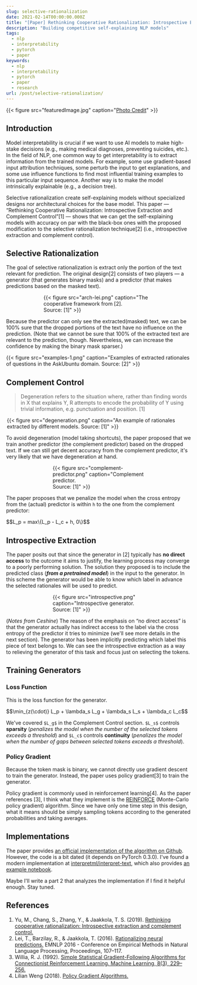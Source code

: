 ```yaml
---
slug: selective-rationalization
date: 2021-02-14T00:00:00.000Z
title: "[Paper] Rethinking Cooperative Rationalization: Introspective Extraction and Complement Control"
description: "Building competitive self-explaining NLP models"
tags:
  - nlp
  - interpretability
  - pytorch
  - paper
keywords:
  - nlp
  - interpretability
  - pytorch
  - paper
  - research
url: /post/selective-rationalization/
---
```


{{< figure src="featuredImage.jpg" caption="[Photo Credit](https://unsplash.com/photos/fe2Lk4jDEio)" >}}

## Introduction

Model interpretability is crucial if we want to use AI models to make high-stake decisions (e.g., making medical diagnoses, preventing suicides, etc.). In the field of NLP, one common way to get interpretability is to extract information from the trained models. For example, some use gradient-based input attribution techniques, some perturb the input to get explanations, and some use influence functions to find most influential training examples to this particular input sequence. Another way is to make the model intrinsically explainable (e.g., a decision tree).

Selective rationalization create self-explaining models without specialized designs nor architectural choices for the base model. This paper — “Rethinking Cooperative Rationalization: Introspective Extraction and Complement Control”[1] — shows that we can get the self-explaining models with accuracy on par with the black-box ones with the proposed modification to the selective rationalization technique[2] (i.e., introspective extraction and complement control).

## Selective Rationalization

The goal of selective rationalization is extract only the portion of the text relevant for prediction. The original design[2] consists of two players — a generator (that generates binary masks) and a predictor (that makes predictions based on the masked text).

<div style="max-width: 300px; margin-left: auto; margin-right: auto;">{{< figure src="arch-lei.png" caption="The cooperative framework from [2]. <br/> Source: [1]" >}}</div>

Because the predictor can only see the extracted(masked) text, we can be 100% sure that the dropped portions of the text have no influence on the prediction. (Note that we cannot be sure that 100% of the extracted text are relevant to the prediction, though. Nevertheless, we can increase the confidence by making the binary mask sparser.)

{{< figure src="examples-1.png" caption="Examples of extracted rationales of questions in the AskUbuntu domain. Source: [2]" >}}

## Complement Control

> Degeneration refers to the situation where, rather than finding words in X that explains Y, R attempts to encode the probability of Y using trivial information, e.g. punctuation and position. [1]

<div style="max-width: 500px; margin-left: auto; margin-right: auto;">{{< figure src="degeneration.png" caption="An example of rationales extracted by different models. Source: [1]" >}}</div>

To avoid degeneration (model taking shortcuts), the paper proposed that we train another predictor (the complement predictor) based on the dropped text. If we can still get decent accuracy from the complement predictor, it's very likely that we have degeneration at hand.

<div style="max-width: 250px; margin-left: auto; margin-right: auto;">{{< figure src="complement-predictor.png" caption="Complement predictor.<br/>Source: [1]" >}}</div>

The paper proposes that we penalize the model when the cross entropy from the (actual) predictor is within `h` to the one from the complement predictor:

<div>$$L_p = max\{L_p - L_c + h, 0\}$$</div>

## Introspective Extraction

The paper posits out that since the generator in [2] typically has **no direct access** to the outcome it aims to justify, the learning process may converge to a poorly performing solution. The solution they proposed is to include the predicted class (_**from a pretrained model**_) in the input to the generator. In this scheme the generator would be able to know which label in advance the selected rationales will be used to predict.

<div style="max-width: 250px; margin-left: auto; margin-right: auto;">{{< figure src="introspective.png" caption="Introspective generator.<br/>Source: [1]" >}}</div>

(_Notes from Ceshine_) The reason of the emphasis on “no direct access” is that the generator actually has indirect access to the label via the cross entropy of the predictor it tries to minimize (we'll see more details in the next section). The generator has been implicitly predicting which label this piece of text belongs to. We can see the introspective extraction as a way to relieving the generator of this task and focus just on selecting the tokens.

## Training Generators

### Loss Function

This is the loss function for the generator.

<div>$$\min_{z(\cdot)} L_p + \lambda_s L_g + \lambda_s L_s + \lambda_c L_c$$</div>

We've covered `$L_g$` in the Complement Control section. `$L_s$` controls **sparsity** (_penalizes the model when the number of the selected tokens exceeds a threshold_) and `$L_c$` controls **continuity** (_penalizes the model when the number of gaps between selected tokens exceeds a threshold_).

### Policy Gradient

Because the token mask is binary, we cannot directly use gradient descent to train the generator. Instead, the paper uses policy gradient[3] to train the generator.

Policy gradient is commonly used in reinforcement learning[4]. As the paper references [3], I think what they implement is the [REINFORCE](https://lilianweng.github.io/lil-log/2018/04/08/policy-gradient-algorithms.html#reinforce) (Monte-Carlo policy gradient) algorithm. Since we have only one time step in this design, what it means should be simply sampling tokens according to the generated probabilities and taking averages.

## Implementations

The paper provides [an official implementation of the algorithm on Github](https://github.com/Gorov/three_player_for_emnlp). However, the code is a bit dated (it depends on PyTorch 0.3.0). I've found a modern implementation at [interpretml/interpret-text](https://github.com/interpretml/interpret-text), which also provides [an example notebook](https://github.com/interpretml/interpret-text/blob/master/notebooks/text_classification/text_classification_introspective_rationale_explainer.ipynb).

Maybe I'll write a part 2 that analyzes the implementation if I find it helpful enough. Stay tuned.

## References

1. Yu, M., Chang, S., Zhang, Y., & Jaakkola, T. S. (2019). [Rethinking cooperative rationalization: Introspective extraction and complement control.](https://arxiv.org/abs/1910.13294)
2. Lei, T., Barzilay, R., & Jaakkola, T. (2016). [Rationalizing neural predictions.](https://arxiv.org/abs/1606.04155) EMNLP 2016 - Conference on Empirical Methods in Natural Language Processing, Proceedings, 107–117.
3. Willia, R. J. (1992). [Simple Statistical Gradient-Following Algorithms for Connectionist Reinforcement Learning. Machine Learning, 8(3), 229–256.](https://doi.org/10.1023/A:1022672621406)
4. Lilian Weng (2018). [Policy Gradient Algorithms.](https://lilianweng.github.io/lil-log/2018/04/08/policy-gradient-algorithms.html#reinforce)
